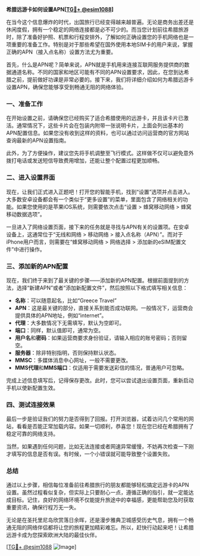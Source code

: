 **希腊远游卡如何设置APN[[TG💪+ @esim1088](https://t.me/s/esim1088)]**

在当今这个信息爆炸的时代，出国旅行已经变得越来越普遍。无论是商务出差还是休闲度假，拥有一个稳定的网络连接都是必不可少的。而当您计划前往希腊旅游时，除了准备好护照、机票和行程安排外，了解如何正确设置您的手机网络也是一项重要的准备工作。特别是对于那些希望在国外使用本地SIM卡的用户来说，掌握正确的APN（接入点名称）设置方法尤为重要。

首先，什么是APN呢？简单来说，APN就是手机用来连接互联网服务提供商的数据通道名称。不同的国家和地区可能有不同的APN设置要求，因此，在您到达希腊之前，提前做好功课是非常必要的。接下来，我们将详细介绍如何为希腊远游卡设置APN，确保您能够享受到畅通无阻的网络体验。

### 一、准备工作

在开始设置之前，请确保您已经购买了适合希腊使用的远游卡，并且该卡片已激活。通常情况下，这些卡片会在包装内附带一张说明卡片，上面会列出基本的APN配置信息。如果您没有收到这样的资料，也可以通过访问运营商的官方网站查询最新的APN设置指南。

此外，为了方便操作，建议您先将手机调整至飞行模式。这样做不仅可以避免意外拨打电话或发送短信导致费用增加，还能让整个配置过程更加顺畅。

### 二、进入设置界面

现在，让我们正式进入正题吧！打开您的智能手机，找到“设置”选项并点击进入。大多数安卓设备都会有一个类似于“更多设置”的菜单，里面包含了网络相关的功能。如果您使用的是苹果iOS系统，则需要依次点击“设置 > 蜂窝移动网络 > 蜂窝移动数据选项”。

一旦进入了网络设置页面，接下来的任务就是寻找与APN有关的设置项。在安卓设备上，这通常位于“无线和网络 > 移动网络 > 接入点名称（APN）”。而对于iPhone用户而言，则需要在“蜂窝移动网络 > 网络选择 > 添加新的eSIM配置文件”中进行操作。

### 三、添加新的APN配置

现在，我们终于来到了最关键的步骤——添加新的APN配置。根据前面提到的方法，选择“新建APN”或者“添加新配置文件”，然后按照以下格式填写相关信息：

- **名称**：可以随意起名，比如“Greece Travel”
- **APN**：这是最关键的部分，直接关系到能否成功联网。一般情况下，运营商会提供具体的APN地址，例如“internet”。
- **代理**：大多数情况下无需填写，默认为空即可。
- **端口**：同样，默认值即可，通常为空。
- **用户名**和**密码**：如果运营商要求身份验证，请输入相应的账号密码；否则留空。
- **服务器**：除非特别指明，否则保持默认状态。
- **MMSC**：多媒体消息中心网址，一般不需要更改。
- **MMS代理**和**MMS端口**：仅适用于需要发送彩信的情况，普通用户可忽略。

完成上述信息填写后，记得保存更改。此时，您可以尝试退出设置页面，重新启动手机以使新配置生效。

### 四、测试连接效果

最后一步是验证我们的努力是否得到了回报。打开浏览器，试着访问几个常用的网站，看看是否能正常加载内容。如果一切顺利，恭喜您！现在您已经在希腊拥有了稳定可靠的网络支持。

当然，如果遇到任何问题，比如无法连接或者网速异常缓慢，不妨再次检查一下刚才填写的信息是否有误。有时候，一个小错误就可能导致整个设置失败。

### 总结

通过以上步骤，相信每位准备前往希腊旅行的朋友都能够轻松搞定远游卡的APN设置。虽然过程看似复杂，但实际上只要耐心一点，遵循正确的指引，就一定能达成目标。记住，良好的网络环境不仅能提升旅途中的幸福感，更能帮助您及时获取重要资讯，确保行程万无一失。

无论是在圣托里尼岛欣赏落日余晖，还是漫步雅典卫城感受历史气息，拥有一个畅通无阻的网络伴侣都将让您的旅程更加精彩难忘。所以，赶快行动起来吧！让希腊远游卡成为您探索欧洲大陆的最佳伙伴。

[[TG💪+ @esim1088](https://t.me/s/esim1088) ![Image](https://i.postimg.cc/4NQfJmqS/Snipaste-2025-05-13-00-14-12.png)]